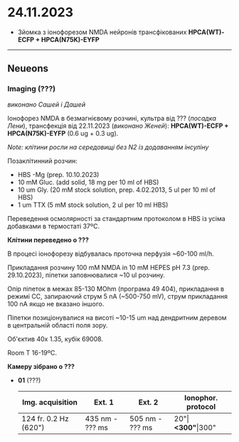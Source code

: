 24.11.2023
=========
- Зйомка з іонофорезом NMDA нейронів трансфікованих __HPCA(WT)-ECFP + HPCA(N75K)-EYFP__

---

## Neueons
### Imaging (???)

_виконано Сашей і Дашей_

Іонофорез NMDA в безмагнієвому розчині, культра від ??? (_посадка Лени_), трансфекція  від 22.11.2023 (_виконано Женей_): __HPCA(WT)-ECFP + HPCA(N75K)-EYFP__ (0.6 ug + 0.3 ug).

_Note: клітини росли на середовищі без N2 із додаванням інсуліну_

Позаклітинний розчин:
- HBS -Mg  (prep. 10.10.2023)
- 10 mM Gluc. (add solid, 18 mg per 10 ml of HBS)
- 10 um Gly. (20 mM stock solution, prep. 4.02.2013, 5 ul per 10 ml of HBS)
- 1 um TTX (5 mM stock solution, 2 ul per 10 ml HBS)

Переведення осмолярності за стандартним протоколом в HBS із усіма добавками в термостаті 37ºC.

__Клітини переведено о ???__

В процесі іонофорезу відбувалась проточна перфузія ~60-100 ml/h.

Прикладання розчину 100 mM NMDA in 10 mM HEPES pH 7.3 (prep. 29.10.2023), піпетки заповнювалися ~10 ul розчину.

Опір піпеток в межах 85-130 MOhm (програма 49 404), прикладання в режимі CC, запираючий струм 5 nA  (~500-750 mV), струм прикладання 100 nA якщо не вказано іншого.

Піпетки позиціонувалися на висоті ~10-15 um над дендритним деревом в центральній області поля зору.

Об'єктив 40x 1.35,  кубік 69008.

Room T 16-19ºC.

__Камеру зібрано о ???__

- __01__ (???)
  
   | Img. acquisition      | Ext. 1          | Ext. 2          | Ionophor. protocol   |
   | --------------------- | --------------- | --------------- | -------------------- |
   | 124 fr. 0.2 Hz (620") | 435 nm - ??? ms | 505 nm - ??? ms | 20"\|__<300"__\|300" |
